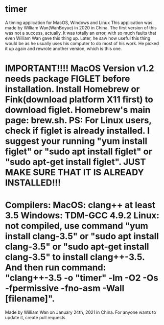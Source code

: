 # timer
A timing application for MacOS, Windows and Linux
This application was made by William Wan(WanBoyue) in 2020 in China. The first version of this was not a success, actually. It was totally an error, with so much faults that even William Wan gave this thing up. Later, he saw how useful this thing would be as he usually uses his computer to do most of his work. He picked it up again and rewrote another version, which is this one.

# IMPORTANT!!!! MacOS Version v1.2 needs package FIGLET before installation. Install Homebrew or Fink(download platform X11 first) to download figlet. Homebrew's main page: brew.sh. PS: For Linux users, check if figlet is already installed. I suggest your running "yum install figlet" or "sudo apt install figlet" or "sudo apt-get install figlet". JUST MAKE SURE THAT IT IS ALREADY INSTALLED!!!
# Compilers: MacOS: clang++ at least 3.5 Windows: TDM-GCC 4.9.2 Linux: not compiled, use command "yum install clang-3.5" or "sudo apt install clang-3.5" or "sudo apt-get install clang-3.5" to install clang++-3.5. And then run command: "clang++-3.5 -o "timer" -lm -O2 -Os -fpermissive -fno-asm -Wall [filename]".

Made by William Wan on January 24th, 2021 in China. For anyone wants to update it, create pull requests.
